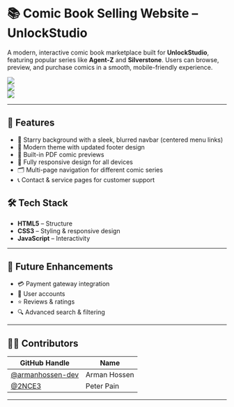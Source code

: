 # 📚 Comic Book Selling Website – UnlockStudio  

A modern, interactive comic book marketplace built for **UnlockStudio**, featuring popular series like **Agent-Z** and **Silverstone**. Users can browse, preview, and purchase comics in a smooth, mobile-friendly experience.  

![](https://github.com/2NCE3/ustudio-v2.0/blob/main/images/home1.png) <br>
![](https://github.com/2NCE3/ustudio-v2.0/blob/main/images/h2.png) <br>
![](https://github.com/2NCE3/ustudio-v2.0/blob/main/images/home3.png)


---

## 🚀 Features  
- 🌌 Starry background with a sleek, blurred navbar (centered menu links)  
- 🎨 Modern theme with updated footer design  
- 📄 Built-in PDF comic previews  
- 📱 Fully responsive design for all devices  
- 🗂 Multi-page navigation for different comic series  
- 📞 Contact & service pages for customer support  


## 🛠 Tech Stack  
- **HTML5** – Structure  
- **CSS3** – Styling & responsive design  
- **JavaScript** – Interactivity  

---

## 🌟 Future Enhancements  
- 💳 Payment gateway integration  
- 👤 User accounts  
- ⭐ Reviews & ratings  
- 🔍 Advanced search & filtering  

---

## 👨‍💻 Contributors  
| GitHub Handle | Name           |
|---------------|----------------|
| [@armanhossen-dev](https://github.com/armanhossen-dev) | Arman Hossen |
| [@2NCE3](https://github.com/2NCE3) | Peter Pain   |

---
